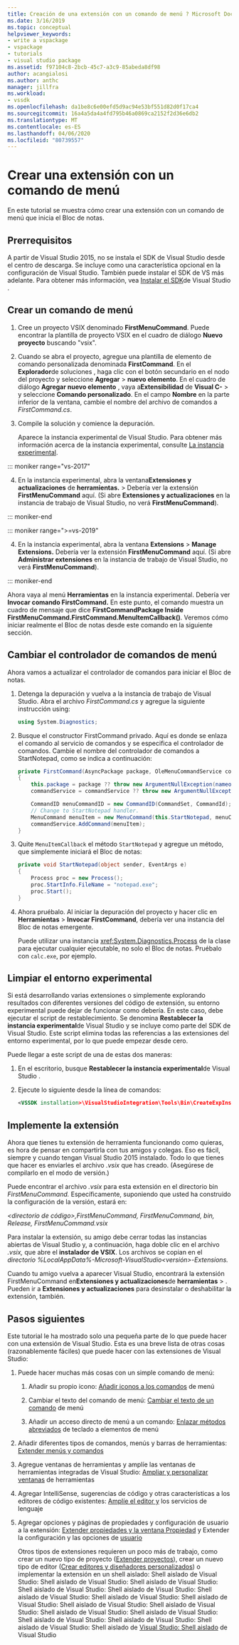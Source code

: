 ```yaml
---
title: Creación de una extensión con un comando de menú ? Microsoft Docs
ms.date: 3/16/2019
ms.topic: conceptual
helpviewer_keywords:
- write a vspackage
- vspackage
- tutorials
- visual studio package
ms.assetid: f97104c8-2bcb-45c7-a3c9-85abeda8df98
author: acangialosi
ms.author: anthc
manager: jillfra
ms.workload:
- vssdk
ms.openlocfilehash: da1be8c6e00efd5d9ac94e53bf551d82d0f17ca4
ms.sourcegitcommit: 16a4a5da4a4fd795b46a0869ca2152f2d36e6db2
ms.translationtype: MT
ms.contentlocale: es-ES
ms.lasthandoff: 04/06/2020
ms.locfileid: "80739557"
---
```

# <a name="create-an-extension-with-a-menu-command"></a>Crear una extensión con un comando de menú

En este tutorial se muestra cómo crear una extensión con un comando de menú que inicia el Bloc de notas.

## <a name="prerequisites"></a>Prerrequisitos

A partir de Visual Studio 2015, no se instala el SDK de Visual Studio desde el centro de descarga. Se incluye como una característica opcional en la configuración de Visual Studio. También puede instalar el SDK de VS más adelante. Para obtener más información, vea [Instalar el SDK](../extensibility/installing-the-visual-studio-sdk.md)de Visual Studio .

## <a name="create-a-menu-command"></a>Crear un comando de menú

1. Cree un proyecto VSIX denominado **FirstMenuCommand**. Puede encontrar la plantilla de proyecto VSIX en el cuadro de diálogo **Nuevo proyecto** buscando "vsix".

2. Cuando se abra el proyecto, agregue una plantilla de elemento de comando personalizada denominada **FirstCommand**. En el **Explorador**de soluciones , haga clic con el botón secundario en el nodo del proyecto y seleccione **Agregar** > **nuevo elemento**. En el cuadro de diálogo **Agregar nuevo elemento** , vaya a**Extensibilidad** de **Visual C-** > y seleccione **Comando personalizado**. En el campo **Nombre** en la parte inferior de la ventana, cambie el nombre del archivo de comandos a *FirstCommand.cs*.

3. Compile la solución y comience la depuración.

    Aparece la instancia experimental de Visual Studio. Para obtener más información acerca de la instancia experimental, consulte [La instancia experimental](../extensibility/the-experimental-instance.md).

::: moniker range="vs-2017"

4. En la instancia experimental, abra la ventana**Extensiones y actualizaciones** de **herramientas.** >  Debería ver la extensión **FirstMenuCommand** aquí. (Si abre **Extensiones y actualizaciones** en la instancia de trabajo de Visual Studio, no verá **FirstMenuCommand**).

::: moniker-end

::: moniker range=">=vs-2019"

4. En la instancia experimental, abra la ventana **Extensions** > **Manage Extensions.** Debería ver la extensión **FirstMenuCommand** aquí. (Si abre **Administrar extensiones** en la instancia de trabajo de Visual Studio, no verá **FirstMenuCommand**).

::: moniker-end

Ahora vaya al menú **Herramientas** en la instancia experimental. Debería ver **Invocar comando FirstCommand.** En este punto, el comando muestra un cuadro de mensaje que dice **FirstCommandPackage Inside FirstMenuCommand.FirstCommand.MenuItemCallback()**. Veremos cómo iniciar realmente el Bloc de notas desde este comando en la siguiente sección.

## <a name="change-the-menu-command-handler"></a>Cambiar el controlador de comandos de menú

Ahora vamos a actualizar el controlador de comandos para iniciar el Bloc de notas.

1. Detenga la depuración y vuelva a la instancia de trabajo de Visual Studio. Abra el archivo *FirstCommand.cs* y agregue la siguiente instrucción using:

    ```csharp
    using System.Diagnostics;
    ```

2. Busque el constructor FirstCommand privado. Aquí es donde se enlaza el comando al servicio de comandos y se especifica el controlador de comandos. Cambie el nombre del controlador de comandos a StartNotepad, como se indica a continuación:

    ```csharp
    private FirstCommand(AsyncPackage package, OleMenuCommandService commandService)
    {
        this.package = package ?? throw new ArgumentNullException(nameof(package));
        commandService = commandService ?? throw new ArgumentNullException(nameof(commandService));

        CommandID menuCommandID = new CommandID(CommandSet, CommandId);
        // Change to StartNotepad handler.
        MenuCommand menuItem = new MenuCommand(this.StartNotepad, menuCommandID);
        commandService.AddCommand(menuItem);
    }
    ```

3. Quite `MenuItemCallback` el método `StartNotepad` y agregue un método, que simplemente iniciará el Bloc de notas:

    ```csharp
    private void StartNotepad(object sender, EventArgs e)
    {
        Process proc = new Process();
        proc.StartInfo.FileName = "notepad.exe";
        proc.Start();
    }
    ```

4. Ahora pruébalo. Al iniciar la depuración del proyecto y hacer clic en **Herramientas** > **Invocar FirstCommand**, debería ver una instancia del Bloc de notas emergente.

    Puede utilizar una instancia <xref:System.Diagnostics.Process> de la clase para ejecutar cualquier ejecutable, no solo el Bloc de notas. Pruébalo con `calc.exe`, por ejemplo.

## <a name="clean-up-the-experimental-environment"></a>Limpiar el entorno experimental

Si está desarrollando varias extensiones o simplemente explorando resultados con diferentes versiones del código de extensión, su entorno experimental puede dejar de funcionar como debería. En este caso, debe ejecutar el script de restablecimiento. Se denomina **Restablecer la instancia experimental**de Visual Studio y se incluye como parte del SDK de Visual Studio. Este script elimina todas las referencias a las extensiones del entorno experimental, por lo que puede empezar desde cero.

Puede llegar a este script de una de estas dos maneras:

1. En el escritorio, busque **Restablecer la instancia experimental**de Visual Studio .

2. Ejecute lo siguiente desde la línea de comandos:

    ```xml
    <VSSDK installation>\VisualStudioIntegration\Tools\Bin\CreateExpInstance.exe /Reset /VSInstance=<version> /RootSuffix=Exp && PAUSE

    ```

## <a name="deploy-your-extension"></a>Implemente la extensión

Ahora que tienes tu extensión de herramienta funcionando como quieras, es hora de pensar en compartirla con tus amigos y colegas. Eso es fácil, siempre y cuando tengan Visual Studio 2015 instalado. Todo lo que tienes que hacer es enviarles el archivo *.vsix* que has creado. (Asegúrese de compilarlo en el modo de versión.)

Puede encontrar el archivo *.vsix* para esta extensión en el directorio bin *FirstMenuCommand.* Específicamente, suponiendo que usted ha construido la configuración de la versión, estará en:

*\<directorio de código>,FirstMenuCommand, FirstMenuCommand, bin, Release, FirstMenuCommand.vsix*

Para instalar la extensión, su amigo debe cerrar todas las instancias abiertas de Visual Studio y, a continuación, haga doble clic en el archivo *.vsix,* que abre el **instalador de VSIX**. Los archivos se copian en el *directorio %LocalAppData%-Microsoft-VisualStudio\<versión>-Extensions.*

Cuando tu amigo vuelva a aparecer Visual Studio, encontrará la extensión FirstMenuCommand en**Extensiones y actualizaciones**de **herramientas** > . Pueden ir a **Extensiones y actualizaciones** para desinstalar o deshabilitar la extensión, también.

## <a name="next-steps"></a>Pasos siguientes

Este tutorial le ha mostrado solo una pequeña parte de lo que puede hacer con una extensión de Visual Studio. Esta es una breve lista de otras cosas (razonablemente fáciles) que puede hacer con las extensiones de Visual Studio:

1. Puede hacer muchas más cosas con un simple comando de menú:

   1. Añadir su propio icono: [Añadir iconos a los comandos](../extensibility/adding-icons-to-menu-commands.md) de menú

   2. Cambiar el texto del comando de menú: [Cambiar el texto de un comando](../extensibility/changing-the-text-of-a-menu-command.md) de menú

   3. Añadir un acceso directo de menú a un comando: [Enlazar métodos abreviados](../extensibility/binding-keyboard-shortcuts-to-menu-items.md) de teclado a elementos de menú

2. Añadir diferentes tipos de comandos, menús y barras de herramientas: [Extender menús y comandos](../extensibility/extending-menus-and-commands.md)

3. Agregue ventanas de herramientas y amplíe las ventanas de herramientas integradas de Visual Studio: [Ampliar y personalizar ventanas](../extensibility/extending-and-customizing-tool-windows.md) de herramientas

4. Agregar IntelliSense, sugerencias de código y otras características a los editores de código existentes: [Amplíe el editor y](../extensibility/extending-the-editor-and-language-services.md) los servicios de lenguaje

5. Agregar opciones y páginas de propiedades y configuración de usuario a la extensión: [Extender propiedades y la ventana Propiedad](../extensibility/extending-properties-and-the-property-window.md) y Extender la configuración y las opciones de [usuario](../extensibility/extending-user-settings-and-options.md)

   Otros tipos de extensiones requieren un poco más de trabajo, como crear un nuevo tipo de proyecto ([Extender proyectos](../extensibility/extending-projects.md)), crear un nuevo tipo de editor ([Crear editores y diseñadores personalizados](../extensibility/creating-custom-editors-and-designers.md)) o implementar la extensión en un shell aislado: Shell aislado de Visual Studio: Shell aislado de Visual Studio: Shell aislado de Visual Studio: Shell aislado de Visual Studio: Shell aislado de Visual Studio: Shell aislado de Visual Studio: Shell aislado de Visual Studio: Shell aislado de Visual Studio: Shell aislado de Visual Studio: Shell aislado de Visual Studio: Shell aislado de Visual Studio: Shell aislado de Visual Studio: Shell aislado de Visual Studio: Shell aislado de Visual Studio: Shell aislado de Visual Studio: Shell aislado de [Visual Studio: Shell aislado](https://visualstudio.microsoft.com/vs/older-downloads/isolated-shell/) de Visual Studio
